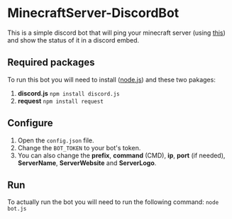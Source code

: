 # **MinecraftServer-DiscordBot**
This is a simple discord bot that will ping your minecraft server (using [this](https://mcapi.us/)) and show the status of it in a discord embed.

## Required packages
To run this bot you will need to install ([node.js](https://nodejs.org/)) and these two pakages:
1. **discord.js** `npm install discord.js`
2. **request** `npm install request`

## Configure
1. Open the `config.json` file.
2. Change the `BOT_TOKEN` to your bot's token.
3. You can also change the **prefix**, **command** (CMD), **ip**, **port** (if needed), **ServerName**, **ServerWebsite** and **ServerLogo**.

## Run
To actually run the bot you will need to run the following command:
`node bot.js`
